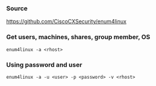 ### Source
https://github.com/CiscoCXSecurity/enum4linux  

### Get users, machines, shares, group member, OS
```
enum4linux -a <rhost>
```

### Using password and user
```
enum4linux -a -u <user> -p <password> -v <rhost>
```

